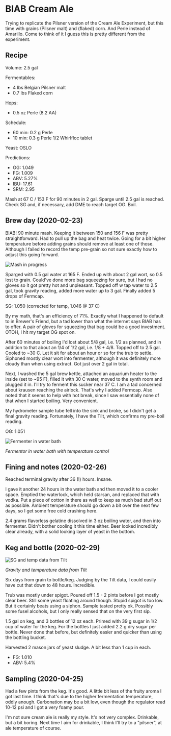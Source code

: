 # BIAB Cream Ale

Trying to replicate the Pilsner version of the Cream Ale Experiment,
but this time with grains (Pilsner malt) and (flaked) corn. And Perle
instead of Amarillo. Come to think of it I guess this is pretty
different from the experiment.

## Recipe

Volume: 2.5 gal

Fermentables:
 - 4 lbs Belgian Pilsner malt
 - 0.7 lbs Flaked corn

Hops:
 - 0.5 oz Perle (8.2 AA)

Schedule:
 - 60 min: 0.2 g Perle
 - 10 min: 0.3 g Perle
           1/2 Whirlfloc tablet

Yeast: OSLO

Predictions:
 - OG: 1.049
 - FG: 1.009
 - ABV: 5.27%
 - IBU: 17.61
 - SRM: 2.95

Mash at 67 C / 153 F for 90 minutes in 2 gal. Sparge until 2.5 gal is
reached. Check SG and, if necessary, add DME to reach target OG. Boil.

## Brew day (2020-02-23)

BIAB! 90 minute mash. Keeping it between 150 and 156 F was pretty
straightforward. Had to pull up the bag and heat twice. Going for a
bit higher temperature before adding grains should remove at least one
of those. Although I failed to record the temp pre-grain so not sure
exactly how to adjust this going forward.

![Mash in progress](mash_2020-02-23.jpg)

Sparged with 0.5 gal water at 165 F. Ended up with about 2 gal wort,
so 0.5 lost to grain. Could've done more bag squeezing for sure, but I
had no gloves so it got pretty hot and unpleasant. Topped off w tap
water to 2.5 gal, took gravity reading, added more water up to 3
gal. Finally added 5 drops of Fermcap.

SG: 1.050 (corrected for temp, 1.046 @ 37 C)

By my math, that's an efficiency of 71%. Exactly what I happened to
default to in Brewer's Friend, but a tad lower than what the internet
says BIAB has to offer. A pair of gloves for squeezing that bag could
be a good investment. OTOH, I hit my target OG spot on.

After 60 minutes of boiling I'd lost about 5/8 gal, i.e. 1/2 as
planned, and in addition to that about an 1/4 of 1/2 gal, i.e. 1/8 +
4/8. Topped off to 2.5 gal. Cooled to ~30 C. Let it sit for about an
hour or so for the trub to settle. Siphoned mostly clear wort into
fermenter, although it was definitely more cloudy than when using
extract. Got just over 2 gal in total.

Next, I washed the 5 gal brew kettle, attached an aquarium heater to
the inside (set to ~95 F), filled it with 30 C water, moved to the
synth room and plugged it in. I'll try to ferment this sucker near 37
C. I am a tad concerned about krausen reaching the airlock. That's why
I added Fermcap. Also noted that it seems to help with hot break,
since I saw essentially none of that when I started boiling. Very
convenient.

My hydrometer sample tube fell into the sink and broke, so I didn't
get a final gravity reading. Fortunately, I have the Tilt, which
confirms my pre-boil reading.

OG: 1.051

![Fermenter in water bath](fermenter_2020-02-23.jpg)

*Fermentor in water bath with temperature control*

## Fining and notes (2020-02-26)

Reached terminal gravity after 36 (!) hours. Insane.

I gave it another 24 hours in the water bath and then moved it to a
cooler space. Emptied the waterlock, which held starsan, and replaced
that with vodka. Put a piece of cotton in there as well to keep as
much bad stuff out as possible. Ambient temperature should go down a
bit over the next few days, so I get some free cold crashing here.

2.4 grams flavorless gelatine dissolved in 3 oz boiling water, and
then into fermenter. Didn't bother cooling it this time either. Beer
looked incredibly clear already, with a solid looking layer of yeast
in the bottom.

## Keg and bottle (2020-02-29)

![SG and temp data from Tilt](tilt_2020-02-23.png)

*Gravity and temperature data from Tilt*

Six days from grain to bottle/keg. Judging by the Tilt data, I could
easily have cut that down to 48 hours. Incredible.

Trub was mostly under spigot. Poured off 1.5 - 2 pints before I got
mostly clear beer. Still some yeast floating around though. Stupid
spigot is too low. But it certainly beats using a siphon. Sample
tasted pretty ok. Possibly some fusel alcohols, but I only really
sensed that on the very first sip.

1.5 gal on keg, and 3 bottles of 12 oz each. Primed with 39 g sugar in
1/2 cup of water for the keg. For the bottles I just added 2.2 g dry
sugar per bottle. Never done that before, but definitely easier and
quicker than using the bottling bucket.

Harvested 2 mason jars of yeast sludge. A bit less than 1 cup in each.

- FG: 1.010
- ABV: 5.4%

## Sampling (2020-04-25)

Had a few pints from the keg. It's good. A little bit less of the
fruity aroma I got last time. I think that's due to the higher
fermentation temperature, oddly anough. Carbonation may be a bit low,
even though the regulator read 10-12 psi and I got a very foamy pour.

I'm not sure cream ale is really my style. It's not very
complex. Drinkable, but a bit boring. Next time I aim for drinkable, I
think I'll try to a "pilsner", at ale temperature of course.